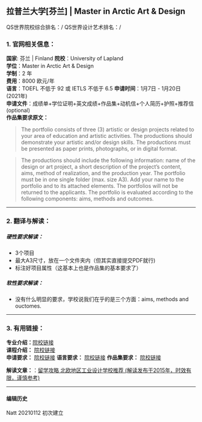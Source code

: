 ## 拉普兰大学[芬兰] | Master in Arctic Art & Design

QS世界院校综合排名：/
QS世界设计艺术排名：/


### 1. 官网相关信息：

**国家**: 芬兰 | Finland
**院校**：University of Lapland  
**学位**：Master in Arctic Art & Design  
**学制**：2 年  
**费用**：8000 欧元/年  
**语言**：TOEFL 不低于 92  或 IETLS 不低于 6.5
**申请时间**：1月7日 - 1月20日 (2021年)  
**申请文件**：成绩单+学位证明+英文成绩+作品集+动机信+个人简历+护照+推荐信(optional)  
**作品集要求原文：**   

> The portfolio consists of three (3) artistic or design projects related to your area of education and artistic activities. The productions should demonstrate your artistic and/or design skills. The productions must be presented as paper prints, photographs, or in digital format.   

> The productions should include the following information: name of the design or art project, a short description of the project’s content, aims, method of realization, and the production year. The portfolio must be in one single folder (max. size A3). Add your name to the portfolio and to its attached elements. The portfolios will not be returned to the applicants. The portfolio is evaluated according to the following components: aims, methods and outcomes.   






---


### 2. 翻译与解读：

##### 硬性要求解读：
- 3个项目
- 最大A3尺寸，放在一个文件夹内（但其实直接提交PDF就行)
- 标注好项目属性（这基本上也是作品集的基本要求了）




##### 软性要求解读：
- 没有什么明显的要求，学校说我们在乎的是三个方面：aims, methods and ouctomes. 


---


### 3. 有用链接：

**专业介绍：**[院校链接](https://www.ulapland.fi/EN/Units/Faculty-of-Art-and-Design/Studies/Masters-Degree-Programme-in-Arctic-Art-and-Design)  
**课程介绍：** [院校链接](https://www.ulapland.fi/EN/Units/Faculty-of-Art-and-Design/Studies/Masters-Degree-Programme-in-Arctic-Art-and-Design)  
**申请要求：** [院校链接](https://www.ulapland.fi/loader.aspx?id=2490461e-5b32-465d-a689-fb3167ab7a19)
**语言要求：** [院校链接](https://www.ulapland.fi/EN/Admissions/Masters-Studies/Language-requirements)
**作品集要求：** [院校链接](https://www.ulapland.fi/loader.aspx?id=2490461e-5b32-465d-a689-fb3167ab7a19)



**解读文章：**：[留学攻略 北欧地区工业设计学校推荐 (解读发布于2015年，时效有限，谨慎参考)](http://www.makebi.net/7216.html)  



---


#### 编辑历史

Natt 20210112 初次建立  
